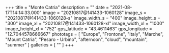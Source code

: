 +++
title = "Monte Catria"
description = ""
date = "2021-08-17T14:14:33.000"
image = "20210817@141433-1060128"
image_s = "20210817@141433-1060128-s"
image_width_s = "400"
image_height_s = "300"
image_xl = "20210817@141433-1060128-xl"
image_width_xl = "1000"
image_height_xl = "752"
gps_latitude = "43.4611463"
gps_longitude = "12.7044578666667"
phototags = [ "Europe", "Frontone", "Italy", "Marche", "Mount Catria", "Pesaro - Urbino", "afternoon", "cloud", "mountain", "summer" ]
galleries = [ "" ]
+++
